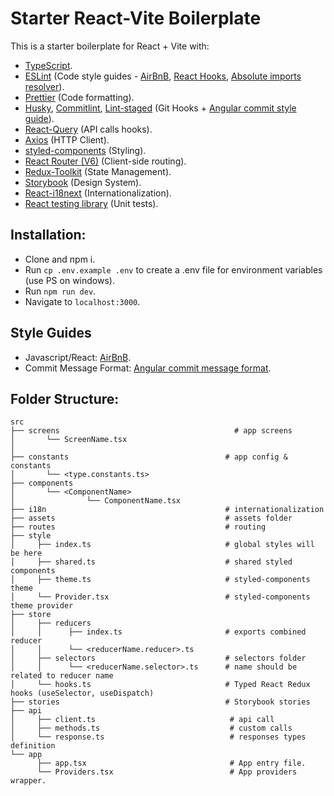 # Starter React-Vite Boilerplate

This is a starter boilerplate for React + Vite with:

- [TypeScript](https://www.typescriptlang.org/).
- [ESLint](https://eslint.org/) (Code style guides - [AirBnB](https://github.com/airbnb/javascript), [React Hooks](https://reactjs.org/docs/hooks-rules.html), [Absolute imports resolver](https://www.npmjs.com/package/eslint-import-resolver-typescript)).
- [Prettier](https://prettier.io/) (Code formatting).
- [Husky](https://typicode.github.io/husky/#/), [Commitlint](https://commitlint.js.org/#/), [Lint-staged](https://github.com/okonet/lint-staged) (Git Hooks + [Angular commit style guide](https://github.com/angular/angular/blob/master/CONTRIBUTING.md#commit)).
- [React-Query](https://react-query.tanstack.com/) (API calls hooks).
- [Axios](https://axios-http.com/) (HTTP Client).
- [styled-components](https://styled-components.com/) (Styling).
- [React Router (V6)](https://reactrouter.com/) (Client-side routing).
- [Redux-Toolkit](https://redux-toolkit.js.org/) (State Management).
- [Storybook](https://storybook.js.org/) (Design System).
- [React-i18next](https://react.i18next.com/) (Internationalization).
- [React testing library](https://testing-library.com/docs/react-testing-library/intro/) (Unit tests).

## Installation:

- Clone and npm i.
- Run `cp .env.example .env` to create a .env file for environment variables (use PS on windows).
- Run `npm run dev`.
- Navigate to `localhost:3000`.

## Style Guides

- Javascript/React: [AirBnB](https://github.com/airbnb/javascript).
- Commit Message Format: [Angular commit message format](https://github.com/angular/angular/blob/master/CONTRIBUTING.md#-commit-message-format).

## Folder Structure:

```
src
├── screens                                       # app screens
│       └── ScreenName.tsx
│
├── constants                                   # app config & constants
│       └── <type.constants.ts>
├── components
│       └── <ComponentName>
│                └── ComponentName.tsx
├── i18n                                        # internationalization
├── assets                                      # assets folder
├── routes                                      # routing
├── style
│     ├── index.ts                              # global styles will be here
│     ├── shared.ts                             # shared styled components
│     ├── theme.ts                              # styled-components theme
│     └── Provider.tsx                          # styled-components theme provider
├── store
│     ├── reducers
│     │      ├── index.ts                       # exports combined reducer
│     │      └── <reducerName.reducer>.ts
│     ├── selectors                             # selectors folder
│     │      └── <reducerName.selector>.ts      # name should be related to reducer name
│     └── hooks.ts                              # Typed React Redux hooks (useSelector, useDispatch)
├── stories                                     # Storybook stories
├── api
│     ├── client.ts                              # api call
│     ├── methods.ts                             # custom calls
│     └── response.ts                            # responses types definition
└── app
      ├── app.tsx                                # App entry file.
      └── Providers.tsx                          # App providers wrapper.
```
